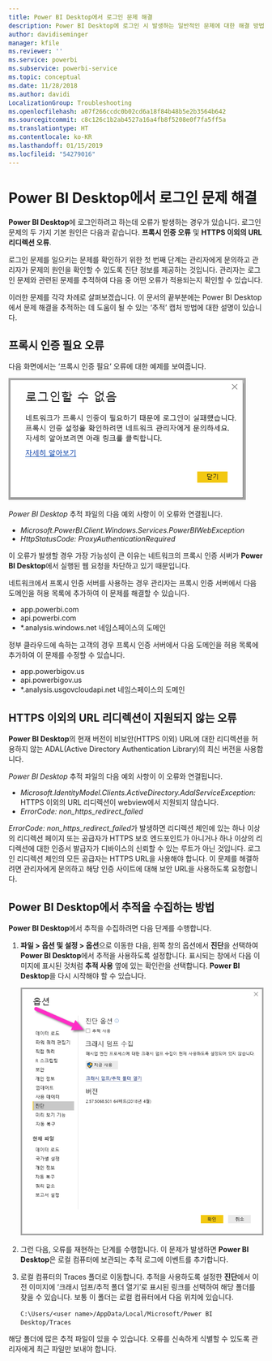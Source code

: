 ```yaml
---
title: Power BI Desktop에서 로그인 문제 해결
description: Power BI Desktop에 로그인 시 발생하는 일반적인 문제에 대한 해결 방법
author: davidiseminger
manager: kfile
ms.reviewer: ''
ms.service: powerbi
ms.subservice: powerbi-service
ms.topic: conceptual
ms.date: 11/28/2018
ms.author: davidi
LocalizationGroup: Troubleshooting
ms.openlocfilehash: a07f266ccdc0b02cd6a18f84b48b5e2b3564b642
ms.sourcegitcommit: c8c126c1b2ab4527a16a4fb8f5208e0f7fa5ff5a
ms.translationtype: HT
ms.contentlocale: ko-KR
ms.lasthandoff: 01/15/2019
ms.locfileid: "54279016"
---
```

# <a name="troubleshooting-sign-in-for-power-bi-desktop"></a>Power BI Desktop에서 로그인 문제 해결
**Power BI Desktop**에 로그인하려고 하는데 오류가 발생하는 경우가 있습니다. 로그인 문제의 두 가지 기본 원인은 다음과 같습니다. **프록시 인증 오류** 및 **HTTPS 이외의 URL 리디렉션 오류**. 

로그인 문제를 일으키는 문제를 확인하기 위한 첫 번째 단계는 관리자에게 문의하고 관리자가 문제의 원인을 확인할 수 있도록 진단 정보를 제공하는 것입니다. 관리자는 로그인 문제와 관련된 문제를 추적하여 다음 중 어떤 오류가 적용되는지 확인할 수 있습니다. 

이러한 문제를 각각 차례로 살펴보겠습니다. 이 문서의 끝부분에는 Power BI Desktop에서 문제 해결을 추적하는 데 도움이 될 수 있는 ‘추적’ 캡처 방법에 대한 설명이 있습니다.


## <a name="proxy-authentication-required-error"></a>프록시 인증 필요 오류

다음 화면에서는 ‘프록시 인증 필요’ 오류에 대한 예제를 보여줍니다.

![프록시 인증 오류에 대한 로그인 오류](media/desktop-troubleshooting-sign-in/desktop-tshoot-sign-in_01.png)

*Power BI Desktop* 추적 파일의 다음 예외 사항이 이 오류와 연결됩니다.

* *Microsoft.PowerBI.Client.Windows.Services.PowerBIWebException*
* *HttpStatusCode: ProxyAuthenticationRequired*

이 오류가 발생할 경우 가장 가능성이 큰 이유는 네트워크의 프록시 인증 서버가 **Power BI Desktop**에서 실행된 웹 요청을 차단하고 있기 때문입니다. 

네트워크에서 프록시 인증 서버를 사용하는 경우 관리자는 프록시 인증 서버에서 다음 도메인을 허용 목록에 추가하여 이 문제를 해결할 수 있습니다.

* app.powerbi.com
* api.powerbi.com
* *.analysis.windows.net 네임스페이스의 도메인

정부 클라우드에 속하는 고객의 경우 프록시 인증 서버에서 다음 도메인을 허용 목록에 추가하여 이 문제를 수정할 수 있습니다.

* app.powerbigov.us
* api.powerbigov.us
* *.analysis.usgovcloudapi.net 네임스페이스의 도메인

## <a name="non-https-url-redirect-not-supported-error"></a>HTTPS 이외의 URL 리디렉션이 지원되지 않는 오류

**Power BI Desktop**의 현재 버전이 비보안(HTTPS 이외) URL에 대한 리디렉션을 허용하지 않는 ADAL(Active Directory Authentication Library)의 최신 버전을 사용합니다. 

*Power BI Desktop* 추적 파일의 다음 예외 사항이 이 오류와 연결됩니다.

* *Microsoft.IdentityModel.Clients.ActiveDirectory.AdalServiceException:* HTTPS 이외의 URL 리디렉션이 webview에서 지원되지 않습니다.
* *ErrorCode: non_https_redirect_failed*

*ErrorCode: non_https_redirect_failed*가 발생하면 리디렉션 체인에 있는 하나 이상의 리디렉션 페이지 또는 공급자가 HTTPS 보호 엔드포인트가 아니거나 하나 이상의 리디렉션에 대한 인증서 발급자가 디바이스의 신뢰할 수 있는 루트가 아닌 것입니다. 로그인 리디렉션 체인의 모든 공급자는 HTTPS URL을 사용해야 합니다. 이 문제를 해결하려면 관리자에게 문의하고 해당 인증 사이트에 대해 보안 URL을 사용하도록 요청합니다. 

## <a name="how-to-collect-a-trace-in-power-bi-desktop"></a>Power BI Desktop에서 추적을 수집하는 방법

**Power BI Desktop**에서 추적을 수집하려면 다음 단계를 수행합니다.

1. **파일 > 옵션 및 설정 > 옵션**으로 이동한 다음, 왼쪽 창의 옵션에서 **진단**을 선택하여 **Power BI Desktop**에서 추적을 사용하도록 설정합니다. 표시되는 창에서 다음 이미지에 표시된 것처럼 **추적 사용** 옆에 있는 확인란을 선택합니다. **Power BI Desktop**을 다시 시작해야 할 수 있습니다.
   
   ![Power BI Desktop에서 추적 사용](media/desktop-troubleshooting-sign-in/desktop-tshoot-sign-in_02.png)

2. 그런 다음, 오류를 재현하는 단계를 수행합니다. 이 문제가 발생하면 **Power BI Desktop**은 로컬 컴퓨터에 보관되는 추적 로그에 이벤트를 추가합니다.

3. 로컬 컴퓨터의 Traces 폴더로 이동합니다. 추적을 사용하도록 설정한 **진단**에서 이전 이미지에 ‘크래시 덤프/추적 폴더 열기’로 표시된 링크를 선택하여 해당 폴더를 찾을 수 있습니다. 보통 이 폴더는 로컬 컴퓨터에서 다음 위치에 있습니다.

    `C:\Users/<user name>/AppData/Local/Microsoft/Power BI Desktop/Traces`

해당 폴더에 많은 추적 파일이 있을 수 있습니다. 오류를 신속하게 식별할 수 있도록 관리자에게 최근 파일만 보내야 합니다. 

